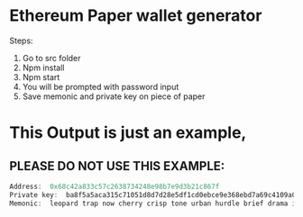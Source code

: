 # Ethereum Paper wallet generator

Steps:
1. Go to src folder
2. Npm install
3. Npm start
4. You will be prompted with password input
5. Save memonic and private key on piece of paper

# This Output is just an example, 
## PLEASE DO NOT USE THIS EXAMPLE:
```javascript
Address:  0x68c42a833c57c2638734248e98b7e9d3b21c867f
Private key:  ba8f5a5aca315c71051d8d7d28e5df1cd0ebce9e368ebd7a69c4109a031f174b
Memonic:  leopard trap now cherry crisp tone urban hurdle brief drama ill young
```
